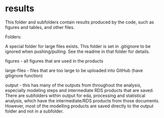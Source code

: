 # results

This folder and subfolders contain results produced by the code, such as figures and tables, and other files.

Folders:

A special folder for large files exists. This folder is set in .gitignore to be ignored when pushing/pulling. See the readme in that folder for details.

figures - all figures that are used in the products

large-files - files that are too large to be uploaded into GitHub (have gitignore function)

output - this has many of the outputs from throughout the analysis, especially modeling steps and intermediate RDS products that are saved. There are subfolders within output for eda, processing and statistical analysis, which have the intermediate/RDS products from those documents.
However, most of the modelling products are saved directly to the output folder and not in a subfolder.
